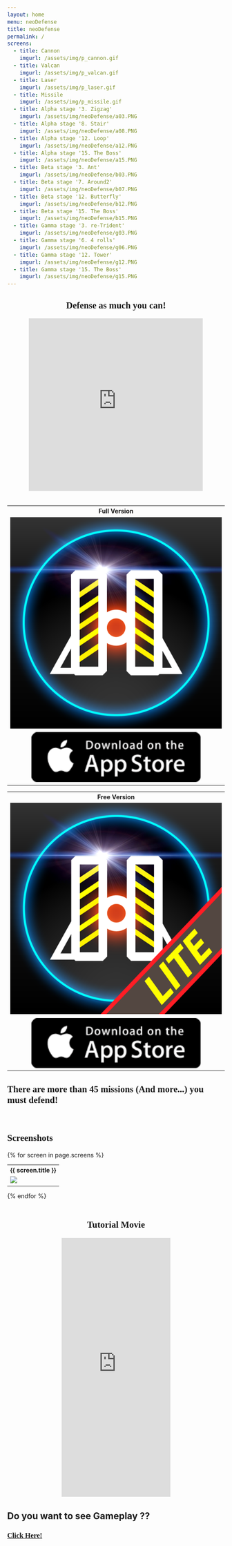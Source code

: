 ```yaml
---
layout: home
menu: neoDefense
title: neoDefense
permalink: /
screens:
  - title: Cannon
    imgurl: /assets/img/p_cannon.gif
  - title: Valcan
    imgurl: /assets/img/p_valcan.gif
  - title: Laser
    imgurl: /assets/img/p_laser.gif
  - title: Missile
    imgurl: /assets/img/p_missile.gif
  - title: Alpha stage '3. Zigzag'
    imgurl: /assets/img/neoDefense/a03.PNG
  - title: Alpha stage '8. Stair'
    imgurl: /assets/img/neoDefense/a08.PNG
  - title: Alpha stage '12. Loop'
    imgurl: /assets/img/neoDefense/a12.PNG
  - title: Alpha stage '15. The Boss'
    imgurl: /assets/img/neoDefense/a15.PNG
  - title: Beta stage '3. Ant'
    imgurl: /assets/img/neoDefense/b03.PNG
  - title: Beta stage '7. Around2'
    imgurl: /assets/img/neoDefense/b07.PNG
  - title: Beta stage '12. Butterfly'
    imgurl: /assets/img/neoDefense/b12.PNG
  - title: Beta stage '15. The Boss'
    imgurl: /assets/img/neoDefense/b15.PNG
  - title: Gamma stage '3. re-Trident'
    imgurl: /assets/img/neoDefense/g03.PNG
  - title: Gamma stage '6. 4 rolls'
    imgurl: /assets/img/neoDefense/g06.PNG
  - title: Gamma stage '12. Tower'
    imgurl: /assets/img/neoDefense/g12.PNG
  - title: Gamma stage '15. The Boss'
    imgurl: /assets/img/neoDefense/g15.PNG
---
```


<div class="">

  <div style="text-align:center;">
    <h2 style="font-family:HelveticaNeue-CondensedBold, Arial Narrow">Defense as much you can!</h2>
    <div class="" style="width:80%;height:400px;display:inline-block;">
     <iframe style="width:100%;height:100%;" src="https://www.youtube.com/embed/dkuK5oAhqsU?ecver=2" frameborder="0" allowfullscreen=""></iframe>
    </div>
  </div>

  <div>&nbsp;</div>

  <div class="one-half-col">
    <div>
      <table>
        <tr><th>Full Version</th></tr>
        <tr><td>
					<a href="https://itunes.apple.com/us/app/neodefense/id1240750175?mt=8" title="go to the App store"><img src="/assets/img/IconNeoDefense_big.png" style="width:100%"></a>
        </td></tr>
        <tr><td style="text-align:center;">
        	<a href="https://itunes.apple.com/us/app/neodefense/id1240750175?mt=8" title="go to the App store"><img src="/assets/img/badge_app_store.png" alt="Appstore" style="width:80%" /></a>
        </td></tr>
      </table>
    </div>
    <div>
      <table>
        <tr><th>Free Version</th></tr>
        <tr><td>
					<a href="https://itunes.apple.com/us/app/neodefense-lite/id1276408212?mt=8" title="go to the App store"><img src="/assets/img/IconNeoDefenseLite_big.png" style="width:100%"></a>
        </td></tr>
        <tr><td style="text-align:center;">
        	<a href="https://itunes.apple.com/us/app/neodefense-lite/id1276408212?mt=8" title="go to the App store"><img src="/assets/img/badge_app_store.png" alt="Appstore" style="width:80%" /></a>
        </td></tr>
      </table>
    </div>
  </div>

  <h2 style="font-family:HelveticaNeue-CondensedBold, Arial Narrow">There are more than 45 missions (And more...) you must defend!</h2>

  <div>&nbsp;</div>

  <h2 style="font-family:HelveticaNeue-CondensedBold, Arial Narrow">Screenshots</h2>
  <div class="one-half-col">
  {% for screen in page.screens %}
    <div>
      <table>
        <tr><th>{{ screen.title }}</th></tr>
        <tr><td><img src="{{ screen.imgurl }}"></td></tr>
      </table>
    </div>
  {% endfor %}
  </div>

  <div>&nbsp;</div>

  <div style="text-align:center;">
    <h2 style="font-family:HelveticaNeue-CondensedBold, Arial Narrow">Tutorial Movie</h2>
    <div style="width:50%;height:600px;display:inline-block;">
      <iframe style="width:100%;height:100%;" src="https://www.youtube.com/watch?v=Ka6qr12kKiQ" frameborder="0" allowfullscreen=""></iframe>
    </div>
  </div>
</div>

## Do you want to see Gameplay ??
<h3 style="font-family:HelveticaNeue-CondensedBold, Arial Narrow"><a href="https://www.youtube.com/channel/UCtQDUAawrvFeUsErG1wNSJQ" title="Youtube Gameplay">Click Here!</a></h3>
